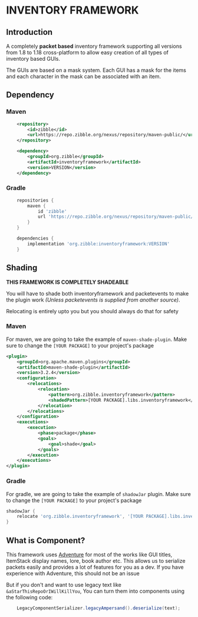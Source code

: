 # INVENTORY FRAMEWORK


## Introduction
A completely **packet based** inventory framework supporting all versions from 1.8 to 1.18 cross-platform to allow easy creation of all types of inventory based GUIs.

The GUIs are based on a mask system. Each GUI has a mask for the items and each character in the mask can be associated with an item.

## Dependency
### Maven
```xml
    <repository>
        <id>zibble</id>
        <url>https://repo.zibble.org/nexus/repository/maven-public/</url>
    </repository>
```
```xml
    <dependency>
        <groupId>org.zibble</groupId>
        <artifactId>inventoryframework</artifactId>
        <version>VERSION</version>
    </dependency>
```

### Gradle
```groovy
    repositories {
        maven {
            id 'zibble'
            url 'https://repo.zibble.org/nexus/repository/maven-public/'
        }
    }
```

```groovy
    dependencies {
        implementation 'org.zibble:inventoryframework:VERSION'
    }
```

## Shading

**THIS FRAMEWORK IS COMPLETELY SHADEABLE**

You will have to shade both inventoryframework and packetevents to make the plugin work *(Unless packetevents is supplied from another source)*.

Relocating is entirely upto you but you should always do that for safety
### Maven
For maven, we are going to take the example of `maven-shade-plugin`.
Make sure to change the `[YOUR PACKAGE]` to your project's package

```xml
<plugin>
    <groupId>org.apache.maven.plugins</groupId>
    <artifactId>maven-shade-plugin</artifactId>
    <version>3.2.4</version>
    <configuration>
        <relocations>
            <relocation>
                <pattern>org.zibble.inventoryframework</pattern>
                <shadedPattern>[YOUR PACKAGE].libs.inventoryframework</shadedPattern>
            </relocation>
        </relocations>
    </configuration>
    <executions>
        <execution>
            <phase>package</phase>
            <goals>
                <goal>shade</goal>
            </goals>
        </execution>
    </executions>
</plugin>
```

### Gradle
For gradle, we are going to take the example of `shadowJar` plugin. Make sure to change the `[YOUR PACKAGE]` to your project's package
```groovy
shadowJar {
    relocate 'org.zibble.inventoryframework', '[YOUR PACKAGE].libs.inventoryframework'
}
```

## What is Component?
This framework uses <a href="https://github.com/KyoriPowered/adventure">Adventure</a> for most of the works like GUI titles, ItemStack display names, lore, book author etc. This allows us to serialize packets easily and provides a lot of features for you as a dev. If you have experience with Adventure, this should not be an issue

But if you don't and want to use legacy text like `&aStarThisRepoOrIWillKillYou`, You can turn them into components using the following code:

```java
    LegacyComponentSerializer.legacyAmpersand().deserialize(text);
```




